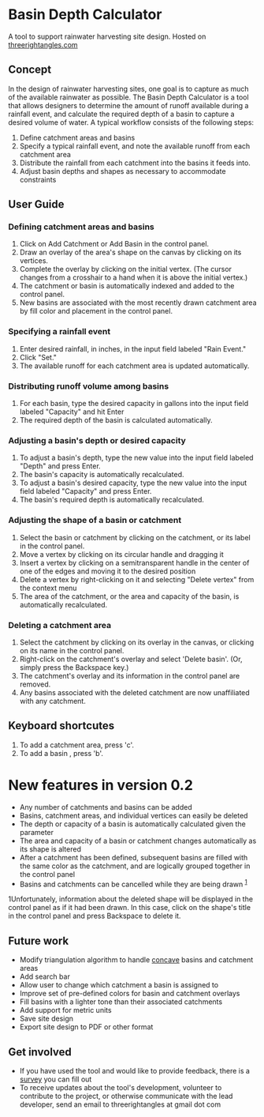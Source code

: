 # Basin Depth Calculator
A tool to support rainwater harvesting site design.  Hosted on [threerightangles.com](http://www.threerightangles.com/basindepth/)

## Concept
In the design of rainwater harvesting sites, one goal is to capture as much of the available rainwater as possible.
The Basin Depth Calculator is a tool that allows designers to determine the amount of runoff available during a rainfall event, and 
calculate the required depth of a basin to capture a desired volume of water.  A typical workflow consists of the following steps:
1. Define catchment areas and basins
2. Specify a typical rainfall event, and note the available runoff from each catchment area 
3. Distribute the rainfall from each catchment into the basins it feeds into.
4. Adjust basin depths and shapes as necessary to accommodate constraints

## User Guide

### Defining catchment areas and basins
1. Click on Add Catchment or Add Basin in the control panel.
2. Draw an overlay of the area's shape on the canvas by clicking on its vertices.
3. Complete the overlay by clicking on the initial vertex. (The cursor changes from a crosshair to a hand when it is above the initial vertex.)
4. The catchment or basin is automatically indexed and added to the control panel.
5. New basins are associated with the most recently drawn catchment area by fill color and placement in the control panel.

### Specifying a rainfall event
1. Enter desired rainfall, in inches, in the input field labeled "Rain Event."
2. Click "Set."
3. The available runoff for each catchment area is updated automatically.

### Distributing runoff volume among basins
1. For each basin, type the desired capacity in gallons into the input field labeled "Capacity" and hit Enter
2. The required depth of the basin is calculated automatically.

### Adjusting a basin's depth or desired capacity
1. To adjust a basin's depth, type the new value into the input field labeled "Depth" and press Enter.
2. The basin's capacity is automatically recalculated.
3. To adjust a basin's desired capacity, type the new value into the input field labeled "Capacity" and press Enter.
4. The basin's required depth is automatically recalculated.

### Adjusting the shape of a basin or catchment 
1. Select the basin or catchment by clicking on the catchment, or its label in the control panel.
2. Move a vertex by clicking on its circular handle and dragging it
3. Insert a vertex by clicking on a semitransparent handle in the center of one of the edges and moving it to the desired position
4. Delete a vertex by right-clicking on it and selecting "Delete vertex" from the context menu
5. The area of the catchment, or the area and capacity of the basin, is automatically recalculated.

### Deleting a catchment area
1. Select the catchment by clicking on its overlay in the canvas, or clicking on its name in the control panel.
2. Right-click on the catchment's overlay and select 'Delete basin'. (Or, simply press the Backspace key.)
4. The catchment's overlay and its information in the control panel are removed.
5. Any basins associated with the deleted catchment are now unaffiliated with any catchment.

## Keyboard shortcutes
1. To add a catchment area, press 'c'.
1. To add a basin , press 'b'.

# New features in version 0.2
* Any number of catchments and basins can be added
* Basins, catchment areas, and individual vertices can easily be deleted
* The depth or capacity of a basin is automatically calculated given the parameter
* The area and capacity of a basin or catchment changes automatically as its shape is altered
* After a catchment has been defined, subsequent basins are filled with the same color as the catchment, and are logically grouped together in the control panel
* Basins and catchments can be cancelled while they are being drawn <sup>[1](#cancellation-woe)</sup>


<a name="cancellation-woe">1</a>Unfortunately, information about the deleted shape will be displayed in the control panel as if it had been drawn.  In this case, click on the shape's title in the control panel and press Backspace to delete it.

## Future work
* Modify triangulation algorithm to handle [concave](https://en.wikipedia.org/wiki/Concave) basins and catchment areas 
* Add search bar 
* Allow user to change which catchment a basin is assigned to
* Improve set of pre-defined colors for basin and catchment overlays
* Fill basins with a lighter tone than their associated catchments
* Add support for metric units
* Save site design
* Export site design to PDF or other format


## Get involved
* If you have used the tool and would like to provide feedback, there is a [survey](https://goo.gl/forms/qbTxQAnPEgSCuf7k1) you can fill out
* To receive updates about the tool's development, volunteer to contribute to the project, or otherwise communicate with the lead developer, send an email to threerightangles at gmail dot com
